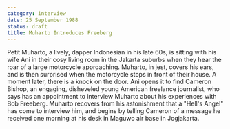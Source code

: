 ```yaml
---
category: interview
date: 25 September 1988
status: draft
title: Muharto Introduces Freeberg
---
```

Petit Muharto, a lively, dapper Indonesian in his late 60s, is sitting
with his wife Ani in their cosy living room in the Jakarta suburbs when
they hear the roar of a large motorcycle approaching. Muharto, in jest,
covers his ears, and is then surprised when the motorcycle stops in
front of their house. A moment later, there is a knock on the door. Ani
opens it to find Cameron Bishop, an engaging, disheveled young American freelance journalist, who says has an appointment to interview Muharto about his experiences with Bob Freeberg. Muharto recovers from his astonishment that a "Hell's Angel" has come to interview him, and begins by telling Cameron of a message he received one
morning at his desk in Maguwo air base in Jogjakarta.
